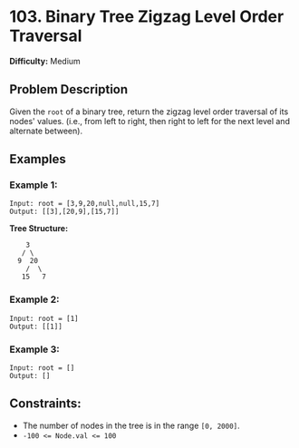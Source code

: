 # 103. Binary Tree Zigzag Level Order Traversal

**Difficulty:** Medium

## Problem Description

Given the `root` of a binary tree, return the zigzag level order traversal of its nodes' values. (i.e., from left to right, then right to left for the next level and alternate between).

## Examples

### Example 1:
```
Input: root = [3,9,20,null,null,15,7]
Output: [[3],[20,9],[15,7]]
```

**Tree Structure:**
```
    3
   / \
  9  20
    /  \
   15   7
```

### Example 2:
```
Input: root = [1]
Output: [[1]]
```

### Example 3:
```
Input: root = []
Output: []
```

## Constraints:
* The number of nodes in the tree is in the range `[0, 2000]`.
* `-100 <= Node.val <= 100`
